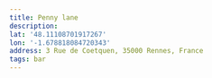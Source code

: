 ```yaml
---
title: Penny lane
description: 
lat: '48.11108701917267'
lon: '-1.678818084720343'
address: 3 Rue de Coetquen, 35000 Rennes, France
tags: bar
---
```

